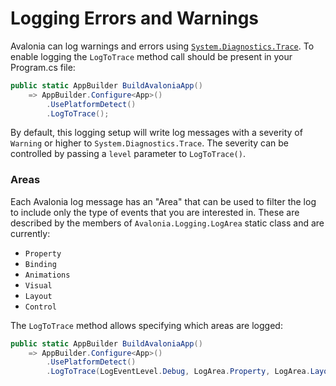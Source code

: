 # Logging Errors and Warnings

Avalonia can log warnings and errors using [`System.Diagnostics.Trace`](https://docs.microsoft.com/en-us/dotnet/api/system.diagnostics.trace). To enable logging the `LogToTrace` method call should be present in your Program.cs file:

```csharp
public static AppBuilder BuildAvaloniaApp()
    => AppBuilder.Configure<App>()
        .UsePlatformDetect()
        .LogToTrace();
```

By default, this logging setup will write log messages with a severity of `Warning` or higher to `System.Diagnostics.Trace`. The severity can be controlled by passing a `level` parameter to `LogToTrace()`.

### Areas <a id="areas"></a>

Each Avalonia log message has an "Area" that can be used to filter the log to include only the type of events that you are interested in. These are described by the members of `Avalonia.Logging.LogArea` static class and are currently:

* `Property`
* `Binding`
* `Animations`
* `Visual`
* `Layout`
* `Control`

The `LogToTrace` method allows specifying which areas are logged:

```csharp
public static AppBuilder BuildAvaloniaApp()
    => AppBuilder.Configure<App>()
        .UsePlatformDetect()
        .LogToTrace(LogEventLevel.Debug, LogArea.Property, LogArea.Layout);
```

